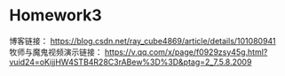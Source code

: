 Homework3
===
博客链接：
<https://blog.csdn.net/ray_cube4869/article/details/101080941><br>
牧师与魔鬼视频演示链接：
<https://v.qq.com/x/page/f0929zsy45g.html?vuid24=oKijjHW4STB4R28C3rABew%3D%3D&ptag=2_7.5.8.2009>
